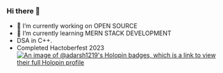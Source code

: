 ### Hi there 👋
- 🔭 I’m currently working on OPEN SOURCE  
- 🌱 I’m currently learning  MERN STACK DEVELOPMENT
- DSA in C++.
- Completed Hactoberfest 2023
[![An image of @adarsh1219's Holopin badges, which is a link to view their full Holopin profile](https://holopin.me/adarsh1219)](https://holopin.io/@adarsh1219)

